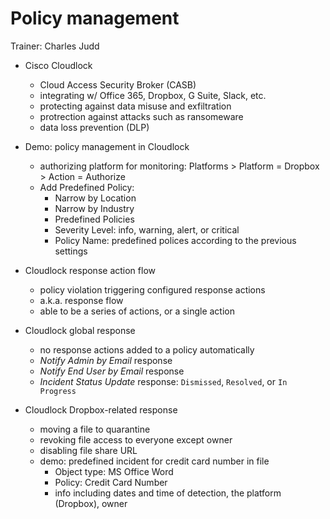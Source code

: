 # Policy management

Trainer: Charles Judd


- Cisco Cloudlock
  - Cloud Access Security Broker (CASB)
  - integrating w/ Office 365, Dropbox, G Suite, Slack, etc.
  - protecting against data misuse and exfiltration
  - protrection against attacks such as ransomeware
  - data loss prevention (DLP)


- Demo: policy management in Cloudlock
  - authorizing platform for monitoring: Platforms > Platform = Dropbox > Action = Authorize
  - Add Predefined Policy:
    - Narrow by Location
    - Narrow by Industry
    - Predefined Policies
    - Severity Level: info, warning, alert, or critical
    - Policy Name: predefined polices according to the previous settings


- Cloudlock response action flow
  - policy violation triggering configured response actions
  - a.k.a. response flow
  - able to be a series of actions, or a single action


- Cloudlock global response
  - no response actions added to a policy automatically
  - _Notify Admin by Email_ response
  - _Notify End User by Email_ response
  - _Incident Status Update_ response: `Dismissed`, `Resolved`, or `In Progress`


- Cloudlock Dropbox-related response
  - moving a file to quarantine
  - revoking file access to everyone except owner
  - disabling file share URL
  - demo: predefined incident for credit card number in file
    - Object type: MS Office Word
    - Policy: Credit Card Number
    - info including dates and time of detection, the platform (Dropbox), owner




